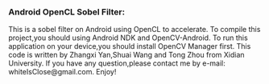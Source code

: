 <h3>Android OpenCL Sobel Filter:</h3>
	This is a sobel filter on Android using OpenCL to accelerate.
	To compile this project,you should using Android NDK and OpenCV-Android.
	To run this application on your device,you should install OpenCV Manager first.
	This code is written by Zhangxi Yan,Shuai Wang and Tong Zhou from Xidian University.
	If you have any question,please contact me by e-mail:	whiteIsClose@gmail.com.
	Enjoy!